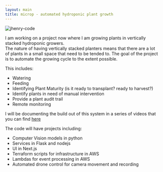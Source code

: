 ```yaml
---
layout: main
title: microp - automated hydroponic plant growth
---
```

![jhenry-code](./img/logo.png)

I am working on a project now where I am growing plants in vertically stacked hydroponic growers.  
The nature of having vertically stacked planters means that there are a lot of plants in a small space that need to be tended to.
The goal of the project is to automate the growing cycle to the extent possible. 

This includes:
- Watering
- Feeding
- Identifying Plant Maturity (is it ready to transplant?  ready to harvest?)
- Identify plants in need of manual intervention
- Provide a plant audit trail
- Remote monitoring


I will be documenting the build out of this system in a series of videos that you can find [here](https://www.youtube.com/channel/UCKxJtzngHDaC5C4nUigdzRw)

The code will have projects including:
- Computer Vision models in python
- Services in Flask and nodejs
- UI in Next.js
- Terraform scripts for infrastructure in AWS
- Lambdas for event processing in AWS
- Automated drone control for camera movement and recording

